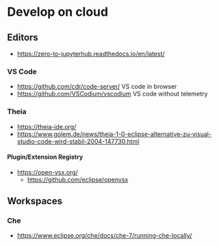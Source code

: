 # Develop on cloud

## Editors

* https://zero-to-jupyterhub.readthedocs.io/en/latest/

### VS Code

* https://github.com/cdr/code-server/ VS code in browser
* https://github.com/VSCodium/vscodium VS code without telemetry

### Theia

* https://theia-ide.org/
* https://www.golem.de/news/theia-1-0-eclipse-alternative-zu-visual-studio-code-wird-stabil-2004-147730.html

#### Plugin/Extension Registry

* https://open-vsx.org/
  + https://github.com/eclipse/openvsx

## Workspaces

### Che

* https://www.eclipse.org/che/docs/che-7/running-che-locally/
